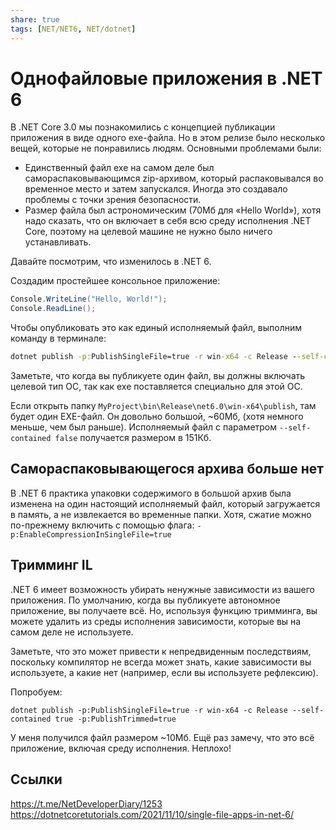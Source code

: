 ```yaml
---
share: true
tags: [NET/NET6, NET/dotnet]
---
```

# Однофайловые приложения в .NET 6
В .NET Core 3.0 мы познакомились с концепцией публикации приложения в виде одного exe-файла. Но в этом релизе было несколько вещей, которые не понравились людям. Основными проблемами были:
- Единственный файл exe на самом деле был самораспаковывающимся zip-архивом, который распаковывался во временное место и затем запускался. Иногда это создавало проблемы с точки зрения безопасности.
- Размер файла был астрономическим (70Мб для «Hello World»), хотя надо сказать, что он включает в себя всю среду исполнения .NET Core, поэтому на целевой машине не нужно было ничего устанавливать.

Давайте посмотрим, что изменилось в .NET 6.

Создадим простейшее консольное приложение:
```csharp
Console.WriteLine("Hello, World!");
Console.ReadLine();
```
Чтобы опубликовать это как единый исполняемый файл, выполним команду в терминале:
```cmd
dotnet publish -p:PublishSingleFile=true -r win-x64 -c Release --self-contained true
```
Заметьте, что когда вы публикуете один файл, вы должны включать целевой тип ОС, так как exe поставляется специально для этой ОС.

Если открыть папку `MyProject\bin\Release\net6.0\win-x64\publish`, там будет один EXE-файл. Он довольно большой, ~60Мб, (хотя немного меньше, чем был раньше). Исполняемый файл с параметром `--self-contained false` получается размером в 151Кб.

## Самораспаковывающегося архива больше нет
В .NET 6 практика упаковки содержимого в большой архив была изменена на один настоящий исполняемый файл, который загружается в память, а не извлекается во временные папки. Хотя, сжатие можно по-прежнему включить с помощью флага:
`-p:EnableCompressionInSingleFile=true`
## Тримминг IL
.NET 6 имеет возможность убирать ненужные зависимости из вашего приложения. По умолчанию, когда вы публикуете автономное приложение, вы получаете всё. Но, используя функцию тримминга, вы можете удалить из среды исполнения зависимости, которые вы на самом деле не используете.

Заметьте, что это может привести к непредвиденным последствиям, поскольку компилятор не всегда может знать, какие зависимости вы используете, а какие нет (например, если вы используете рефлексию).

Попробуем:
```console
dotnet publish -p:PublishSingleFile=true -r win-x64 -c Release --self-contained true -p:PublishTrimmed=true
```

У меня получился файл размером ~10Мб. Ещё раз замечу, что это всё приложение, включая среду исполнения. Неплохо!
## Ссылки
https://t.me/NetDeveloperDiary/1253
https://dotnetcoretutorials.com/2021/11/10/single-file-apps-in-net-6/
